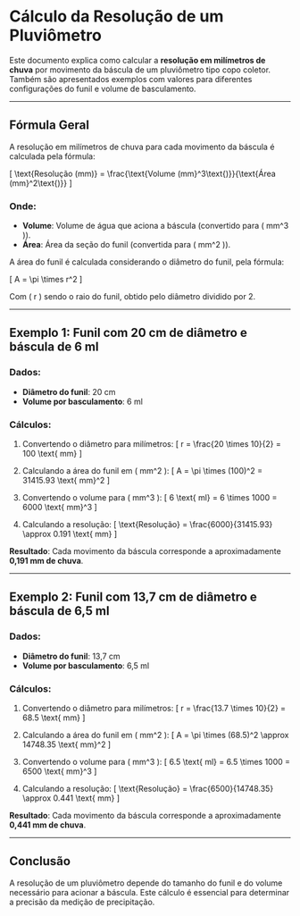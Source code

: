 
# Cálculo da Resolução de um Pluviômetro

Este documento explica como calcular a **resolução em milímetros de chuva** por movimento da báscula de um pluviômetro tipo copo coletor. Também são apresentados exemplos com valores para diferentes configurações do funil e volume de basculamento.

---

## Fórmula Geral

A resolução em milímetros de chuva para cada movimento da báscula é calculada pela fórmula:

\[
\text{Resolução (mm)} = \frac{\text{Volume (mm}^3\text{)}}{\text{Área (mm}^2\text{)}}
\]

### Onde:
- **Volume**: Volume de água que aciona a báscula (convertido para \( mm^3 \)).
- **Área**: Área da seção do funil (convertida para \( mm^2 \)).

A área do funil é calculada considerando o diâmetro do funil, pela fórmula:

\[
A = \pi \times r^2
\]

Com \( r \) sendo o raio do funil, obtido pelo diâmetro dividido por 2.

---

## Exemplo 1: Funil com 20 cm de diâmetro e báscula de 6 ml

### Dados:
- **Diâmetro do funil**: 20 cm
- **Volume por basculamento**: 6 ml

### Cálculos:
1. Convertendo o diâmetro para milímetros:
   \[
   r = \frac{20 \times 10}{2} = 100 \text{ mm}
   \]

2. Calculando a área do funil em \( mm^2 \):
   \[
   A = \pi \times (100)^2 = 31415.93 \text{ mm}^2
   \]

3. Convertendo o volume para \( mm^3 \):
   \[
   6 \text{ ml} = 6 \times 1000 = 6000 \text{ mm}^3
   \]

4. Calculando a resolução:
   \[
   \text{Resolução} = \frac{6000}{31415.93} \approx 0.191 \text{ mm}
   \]

**Resultado**: Cada movimento da báscula corresponde a aproximadamente **0,191 mm de chuva**.

---

## Exemplo 2: Funil com 13,7 cm de diâmetro e báscula de 6,5 ml

### Dados:
- **Diâmetro do funil**: 13,7 cm
- **Volume por basculamento**: 6,5 ml

### Cálculos:
1. Convertendo o diâmetro para milímetros:
   \[
   r = \frac{13.7 \times 10}{2} = 68.5 \text{ mm}
   \]

2. Calculando a área do funil em \( mm^2 \):
   \[
   A = \pi \times (68.5)^2 \approx 14748.35 \text{ mm}^2
   \]

3. Convertendo o volume para \( mm^3 \):
   \[
   6.5 \text{ ml} = 6.5 \times 1000 = 6500 \text{ mm}^3
   \]

4. Calculando a resolução:
   \[
   \text{Resolução} = \frac{6500}{14748.35} \approx 0.441 \text{ mm}
   \]

**Resultado**: Cada movimento da báscula corresponde a aproximadamente **0,441 mm de chuva**.

---

## Conclusão

A resolução de um pluviômetro depende do tamanho do funil e do volume necessário para acionar a báscula. Este cálculo é essencial para determinar a precisão da medição de precipitação.

